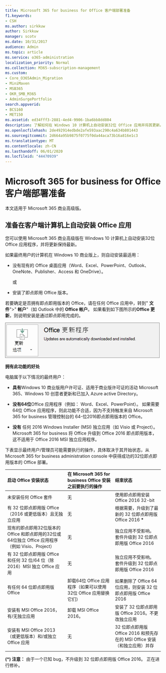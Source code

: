 ```yaml
---
title: Microsoft 365 for business for Office 客户端部署准备
f1.keywords:
- CSH
ms.author: sirkkuw
author: Sirkkuw
manager: scotv
ms.date: 10/31/2017
audience: Admin
ms.topic: article
ms.service: o365-administration
localization_priority: Normal
ms.collection: M365-subscription-management
ms.custom:
- Core_O365Admin_Migration
- MiniMaven
- MSB365
- OKR_SMB_M365
- AdminSurgePortfolio
search.appverid:
- BCS160
- MET150
ms.assetid: ed34fff3-2881-4ed4-9906-1ba6bb8dd804
description: 了解如何在 Windows 10 计算机上自动安装32位 Office 应用并将其更新。
ms.openlocfilehash: 2de492914edbde2afe593aac290c4a634b801443
ms.sourcegitcommit: 2d664a95b9875f0775f0da44aca73b16a816e1c3
ms.translationtype: MT
ms.contentlocale: zh-CN
ms.lasthandoff: 06/01/2020
ms.locfileid: "44470939"
---
```

# <a name="prepare-for-office-client-deployment-by-microsoft-365-for-business"></a>Microsoft 365 for business for Office 客户端部署准备

本文适用于 Microsoft 365 商业高级版。

## <a name="prepare-to-automatically-install-office-apps-to-client-computers"></a>准备在客户端计算机上自动安装 Office 应用

您可以使用 Microsoft 365 商业高级版在 Windows 10 计算机上自动安装32位 Office 应用程序，并将更新保持最新。
  
如果最终用户的计算机在 Windows 10 商业版上，则自动安装最适用：
  
- 没有现有的 Office 桌面应用（Word、Excel、PowerPoint、Outlook、OneNote、Publisher、Access 和 OneDrive）。
    
    或
    
- 安装了即点即用 Office 版本。
    
若要确定是否拥有即点即用版本的 Office，请在任何 Office 应用中，转到" **文件**"\>" **帐户**"（如 Outlook 中的 **Office 帐户**。 如果看到如下图所示的**Office 更新**，则说明安装是通过即点即用完成的。 
  
![Screenshot of Office updates in Office app Account](../media/e3439380-fa43-4ed6-ae5d-64851c297df5.png)
  
 **拥有此功能的好处**
  
电脑属于以下情况的最终用户：
  
- **具有**Windows 10 商业版用户许可证、适用于商业版许可证的活动 Microsoft 365、Windows 10 创意者更新和已加入 Azure active Directory。 
    
- **没有64位**Office 应用程序（例如： Word、Excel、PowerPoint）。 如果需要64位 Office 应用程序，则此功能不合适，因为不支持触发来自 Microsoft 365 for business 管理控制台的 64-位2016即点即用版本的 Office。 
    
- **没有** 任何 2016 Windows Installer (MSI) 独立应用（如 Visio 或 Project）。 Microsoft 365 for business 将 Office 升级到 Office 2016 即点即用版本，这不适用于 Office 2016 MSI 独立应用程序。 
    
下表显示最终用户/管理员可能需要执行的操作，具体取决于其开始状态，从 Microsoft 365 for business administration console 中获得成功的32位即点即用版本的 Office 部署。
  
|**启动 Office 安装状态**|**在 Microsoft 365 for business Office 安装之前要执行的操作**|**结束状态**|
|:-----|:-----|:-----|
|未安装任何 Office 套件  <br/> |无  <br/> |使用即点即用安装 Office 2016 32-bit  <br/> |
|有 32 位即点即用版 Office（2016 或更低版本）且无独立应用  <br/> |无  <br/> |根据需要，升级到了最新的 32 位即点即用版 Office 2016 **\*** <br/> |
|现有的即点即用32位版本的 Office 和即点即用的32位或64位独立 Office 应用程序（例如 Visio、Project）  <br/> |无  <br/> |独立应用不受影响。 套件升级到 32 位即点即用版 Office 2016  <br/> |
|有 32 位即点即用版 Office 和任何 32 位/64 位（除 2016）MSI 独立 Office 应用  <br/> |无  <br/> |独立应用不受影响。 套件升级到 32 位即点即用版 Office 2016  <br/> ||||
|有任何 64 位即点即用版 Office  <br/> |卸载64位 Office 应用程序（如果可以使用32位 Office 应用替换它们）  <br/> |如果删除了 Office 64 位应用，则安装 32 位即点即用版 Office 2016  <br/> |
|安装有 MSI Office 2016，有/无独立应用  <br/> |卸载 MSI Office 2016。  <br/> |安装了 32 位即点即用版 Office 2016。不更改独立应用  <br/> |
|安装有 MSI Office 2013（或更低版本）和/或独立 Office 应用  <br/> |无  <br/> |32 位即点即用版 Office 2016 和预先存在的 MSI Office 安装（和独立应用）并存  <br/> |
||||
   
 **(\*) 注意：** 由于一个已知 bug，不升级到 32 位即点即用版 Office 2016。 正在进行修补。 
  
